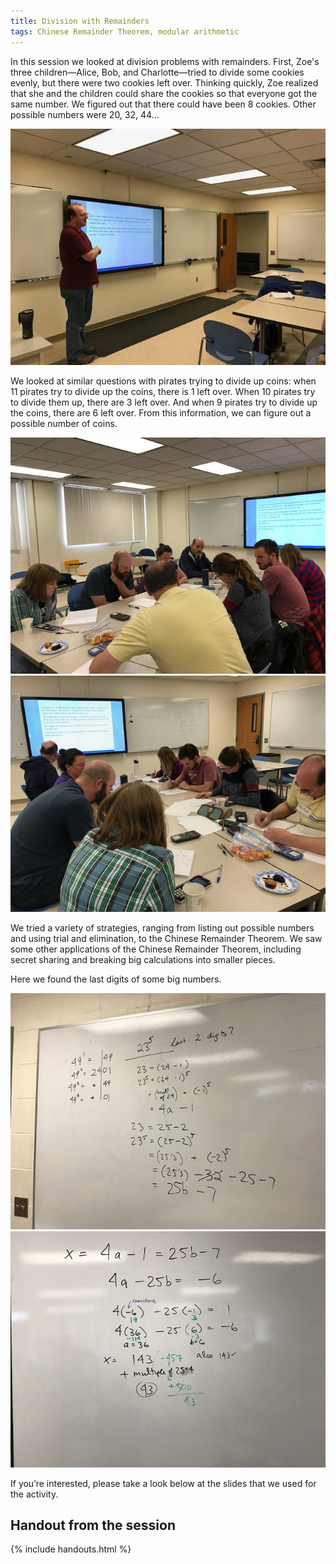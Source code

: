 ```yaml
---
title: Division with Remainders
tags: Chinese Remainder Theorem, modular arithmetic
---
```


In this session we looked at division problems with remainders.
First, Zoe's three children—Alice, Bob, and Charlotte—tried to
divide some cookies evenly, but there were two cookies left over.
Thinking quickly, Zoe realized that she and the children could
share the cookies so that everyone got the same number.
We figured out that there could have been 8 cookies.
Other possible numbers were 20, 32, 44...

<img src="/assets/bmtc-photos/IMG_1099.jpg" />

We looked at similar questions with pirates trying to divide up coins:
when 11 pirates try to divide up the coins, there is 1 left over.
When 10 pirates try to divide them up, there are 3 left over.
And when 9 pirates try to divide up the coins, there are 6 left over.
From this information, we can figure out a possible number of coins.

<img src="/assets/bmtc-photos/IMG_1103.jpg" />
<img src="/assets/bmtc-photos/IMG_1104.jpg" />

We tried a variety of strategies, ranging from listing out possible
numbers and using trial and elimination, to the Chinese Remainder Theorem.
We saw some other applications of the Chinese Remainder Theorem,
including secret sharing and breaking big calculations into smaller pieces.

Here we found the last digits of some big numbers.

<img src="/assets/bmtc-photos/IMG_1107.jpg" />
<img src="/assets/bmtc-photos/IMG_1108.jpg" />

If you’re interested,
please take a look below at the slides that we used for the activity.

## Handout from the session

{% include handouts.html %}
